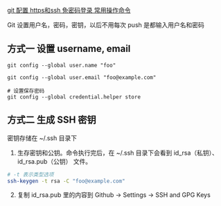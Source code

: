 [git 配置 https和ssh 免密码登录 常用操作命令](https://www.cnblogs.com/cxx8181602/p/11125539.html)

Git 设置用户名，密码，密钥，以后不用每次 push 是都输入用户名和密码

## 方式一 设置 username, email
```
git config --global user.name "foo"

git config --global user.email "foo@example.com"

# 设置保存密码
git config --global credential.helper store
```

## 方式二 生成 SSH 密钥

密钥存储在 ~/.ssh 目录下

1. 生存密钥和公钥。命令执行完后，在 ~/.ssh 目录下会看到 id_rsa（私钥）、id_rsa.pub（公钥） 文件。
```sh
# -t 表示类型选项
ssh-keygen -t rsa -C "foo@example.com"
```
2. 复制 id_rsa.pub 里的内容到 Github -> Settings -> SSH and GPG Keys

